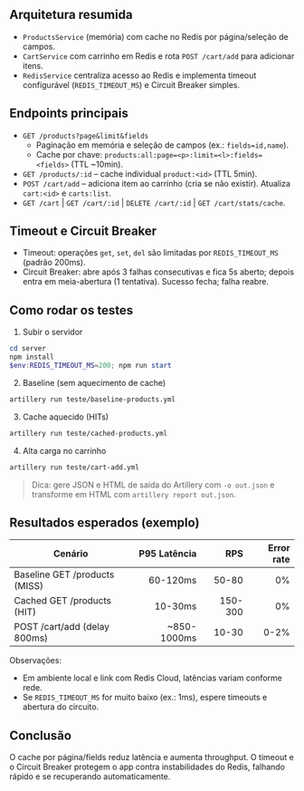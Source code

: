 
## Arquitetura resumida
- `ProductsService` (memória) com cache no Redis por página/seleção de campos.
- `CartService` com carrinho em Redis e rota `POST /cart/add` para adicionar itens.
- `RedisService` centraliza acesso ao Redis e implementa timeout configurável (`REDIS_TIMEOUT_MS`) e Circuit Breaker simples.

## Endpoints principais
- `GET /products?page&limit&fields`
  - Paginação em memória e seleção de campos (ex.: `fields=id,name`).
  - Cache por chave: `products:all:page=<p>:limit=<l>:fields=<fields>` (TTL ~10min).
- `GET /products/:id` – cache individual `product:<id>` (TTL 5min).
- `POST /cart/add` – adiciona item ao carrinho (cria se não existir). Atualiza `cart:<id>` e `carts:list`.
- `GET /cart` | `GET /cart/:id` | `DELETE /cart/:id` | `GET /cart/stats/cache`.

## Timeout e Circuit Breaker
- Timeout: operações `get`, `set`, `del` são limitadas por `REDIS_TIMEOUT_MS` (padrão 200ms).
- Circuit Breaker: abre após 3 falhas consecutivas e fica 5s aberto; depois entra em meia-abertura (1 tentativa). Sucesso fecha; falha reabre.

## Como rodar os testes
1. Subir o servidor
```powershell
cd server
npm install
$env:REDIS_TIMEOUT_MS=200; npm run start
```

2. Baseline (sem aquecimento de cache)
```bash
artillery run teste/baseline-products.yml
```

3. Cache aquecido (HITs)
```bash
artillery run teste/cached-products.yml
```

4. Alta carga no carrinho
```bash
artillery run teste/cart-add.yml
```

> Dica: gere JSON e HTML de saída do Artillery com `-o out.json` e transforme em HTML com `artillery report out.json`.

## Resultados esperados (exemplo)

| Cenário | P95 Latência | RPS | Error rate |
|---|---:|---:|---:|
| Baseline GET /products (MISS) | 60-120ms | 50-80 | 0% |
| Cached GET /products (HIT) | 10-30ms | 150-300 | 0% |
| POST /cart/add (delay 800ms) | ~850-1000ms | 10-30 | 0-2% |

Observações:
- Em ambiente local e link com Redis Cloud, latências variam conforme rede.
- Se `REDIS_TIMEOUT_MS` for muito baixo (ex.: 1ms), espere timeouts e abertura do circuito.


## Conclusão
O cache por página/fields reduz latência e aumenta throughput. O timeout e o Circuit Breaker protegem o app contra instabilidades do Redis, falhando rápido e se recuperando automaticamente.


